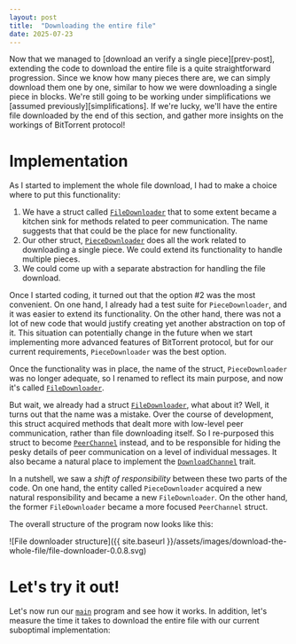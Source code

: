 ```yaml
---
layout: post
title:  "Downloading the entire file"
date: 2025-07-23
---
```


Now that we managed to [download an verify a single piece][prev-post], extending the code to download the entire file is a quite straightforward progression. Since we know how many pieces there are, we can simply download them one by one, similar to how we were downloading a single piece in blocks. We're still going to be working under simplifications we [assumed previously][simplifications]. If we're lucky, we'll have the entire file downloaded by the end of this section, and gather more insights on the workings of BitTorrent protocol! 

# Implementation 

As I started to implement the whole file download, I had to make a choice where to put this functionality: 

1. We have a struct called [`FileDownloader`](https://github.com/tindandelion/rust-bittorrent-client/blob/0.0.7/src/downloader.rs#L21) that to some extent became a kitchen sink for methods related to peer communication. The name suggests that that could be the place for new functionality. 
2. Our other struct, [`PieceDownloader`](https://github.com/tindandelion/rust-bittorrent-client/blob/0.0.7/src/downloader/piece_downloader.rs#L13) does all the work related to downloading a single piece. We could extend its functionality to handle multiple pieces.
3. We could come up with a separate abstraction for handling the file download. 

Once I started coding, it turned out that the option #2 was the most convenient. On one hand, I already had a test suite for `PieceDownloader`, and it was easier to extend its functionality. On the other hand, there was not a lot of new code that would justify creating yet another abstraction on top of it. This situation can potentially change in the future when we start implementing more advanced features of BitTorrent protocol, but for our current requirements, `PieceDownloader` was the best option. 

Once the functionality was in place, the name of the struct, `PieceDownloader` was no longer adequate, so I renamed to reflect its main purpose, and now it's called [`FileDownloader`](https://github.com/tindandelion/rust-bittorrent-client/blob/0.0.8/src/downloader/file_downloader.rs#L17). 

But wait, we already had a struct [`FileDownloader`][file-downloader-0.0.7], what about it? Well, it turns out that the name was a mistake. Over the course of development, this struct acquired methods that dealt more with low-level peer communication, rather than file downloading itself. So I re-purposed this struct to become [`PeerChannel`](https://github.com/tindandelion/rust-bittorrent-client/blob/0.0.8/src/downloader/peer_channel.rs#L14) instead, and to be responsible for hiding the pesky details of peer communication on a level of individual messages. It also became a natural place to implement the [`DownloadChannel`](https://github.com/tindandelion/rust-bittorrent-client/blob/0.0.8/src/downloader/peer_channel.rs#L14) trait. 

In a nutshell, we saw a _shift of responsibility_ between these two parts of the code. On one hand, the entity called `PieceDownloader` acquired a new natural responsibility and became a new `FileDownloader`. On the other hand, the former `FileDownloader` became a more focused `PeerChannel` struct. 

The overall structure of the program now looks like this: 

![File downloader structure]({{ site.baseurl }}/assets/images/download-the-whole-file/file-downloader-0.0.8.svg)

# Let's try it out! 

Let's now run our [`main`](https://github.com/tindandelion/rust-bittorrent-client/blob/0.0.8/src/bin/main.rs#L10) program and see how it works. In addition, let's measure the time it takes to download the entire file with our current suboptimal implementation: 

```console

```



[file-downloader-0.0.7]: https://github.com/tindandelion/rust-bittorrent-client/blob/0.0.7/src/downloader.rs#L21